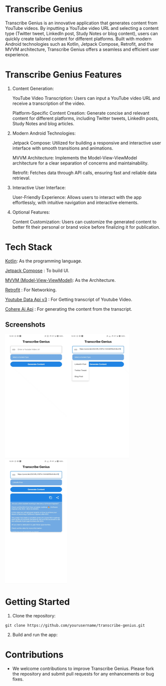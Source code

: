 # Transcribe Genius

Transcribe Genius is an innovative application that generates content from YouTube videos. By inputting a YouTube video URL and selecting a content type (Twitter tweet, LinkedIn post, Study Notes or blog content), users can quickly create tailored content for different platforms. Built with modern Android technologies such as Kotlin, Jetpack Compose, Retrofit, and the MVVM architecture, Transcribe Genius offers a seamless and efficient user experience.


# Transcribe Genius Features
1. Content Generation:

   YouTube Video Transcription: Users can input a YouTube video URL and receive a transcription of the video.

   Platform-Specific Content Creation: Generate concise and relevant content for different platforms, including Twitter tweets, LinkedIn posts, Study Notes and blog articles.

2. Modern Android Technologies:
 
    Jetpack Compose: Utilized for building a responsive and interactive user interface with smooth transitions and animations.
  
    MVVM Architecture: Implements the Model-View-ViewModel architecture for a clear separation of concerns and maintainability.
   
    Retrofit: Fetches data through API calls, ensuring fast and reliable data retrieval.

3. Interactive User Interface:
 
   User-Friendly Experience: Allows users to interact with the app effortlessly, with intuitive navigation and interactive elements.

4. Optional Features:
 
   Content Customization: Users can customize the generated content to better fit their personal or brand voice before finalizing it for publication.


# Tech Stack
[Kotlin](https://kotlinlang.org/):
As the programming language.

[Jetpack Compose](https://developer.android.com/jetpack/compose) :
To build UI.

[MVVM (Model-View-ViewModel)](https://learn.microsoft.com/en-us/dotnet/architecture/maui/mvvm):
As the Architecture.

[Retrofit](https://square.github.io/retrofit/) :
For Networking.

[Youtube Data Api v3](https://developers.google.com/youtube/v3/docs) :
For Getting transcript of Youtube Video.

[Cohere Ai Api](https://docs.cohere.com/reference/generate) :
For generating the content from the transcript.

## Screenshots

<img src="https://github.com/iShinzoo/TranscribeGenius/blob/master/assets/Screenshot_20240528_111748.jpg" alt="project-screenshot" width="200" height="400/"><img src="https://github.com/iShinzoo/TranscribeGenius/blob/master/assets/Screenshot_20240528_111756.jpg" alt="project-screenshot" width="200" height="400/">
<img src="https://github.com/iShinzoo/TranscribeGenius/blob/master/assets/Screenshot_20240528_111805.jpg" alt="project-screenshot" width="200" height="400/">

# Getting Started
1. Clone the repository:

```
git clone https://github.com/yourusername/transcribe-genius.git

```
2. Build and run the app:




# Contributions

  * We welcome contributions to improve Transcribe Genius. Please fork the repository and submit pull requests for any enhancements or bug fixes.


